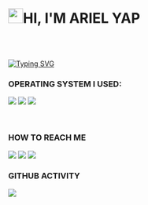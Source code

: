 <h1><img src="https://raw.githubusercontent.com/MartinHeinz/MartinHeinz/master/wave.gif" width="30"/>HI, I'M ARIEL YAP</h1>
<br>
<br>

[![Typing SVG](https://readme-typing-svg.herokuapp.com?color=%2349F707&lines=FUTURE+CYBER+SECURITY+PROFESSIONAL)](https://git.io/typing-svg)

  
  
### OPERATING SYSTEM I USED:

<img src="https://img.shields.io/badge/Kali-268BEE?style=for-the-badge&logo=kalilinux&logoColor=white"> <img src="https://img.shields.io/badge/Windows-0078D6?style=for-the-badge&logo=windows&logoColor=white"> <img src="https://img.shields.io/badge/Android-3DDC84?style=for-the-badge&logo=android&logoColor=white">

<br>


### HOW TO REACH ME
<a href="mailto: yapjohnariel@gmail.com">
<img src="https://img.shields.io/badge/-yapjohnariel%40gmail.com-7B83EB?&style=for-the-badge&logo=Microsoft-outlook&logoColor=white" ></a> <a href="https://www.linkedin.com/in/arielyap69/"><img src="https://img.shields.io/badge/jOHN aRIEL yAP-%230077B5.svg?&style=for-the-badge&logo=linkedin&logoColor=white" ></a> <a href="https://www.facebook.com/arielyap.fb/"><img src="https://img.shields.io/badge/Messenger-00B2FF?style=for-the-badge&logo=messenger&logoColor=white"></a>


### GITHUB ACTIVITY
<img align="center" src="https://activity-graph.herokuapp.com/graph?username=johnarielyap&theme=dracula&color=04ba56&bg_color=202d91" />


